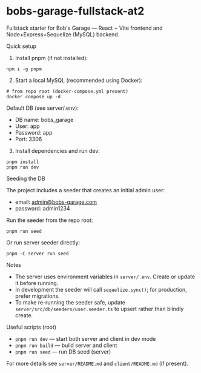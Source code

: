 # bobs-garage-fullstack-at2

Fullstack starter for Bob's Garage — React + Vite frontend and Node+Express+Sequelize (MySQL) backend.

Quick setup

1. Install pnpm (if not installed):

```pwsh
npm i -g pnpm
```

2. Start a local MySQL (recommended using Docker):

```pwsh
# from repo root (docker-compose.yml present)
docker compose up -d
```

Default DB (see server/.env):

- DB name: bobs_garage
- User: app
- Password: app
- Port: 3306

3. Install dependencies and run dev:

```pwsh
pnpm install
pnpm run dev
```

Seeding the DB

The project includes a seeder that creates an initial admin user:

- email: admin@bobs-garage.com
- password: admin1234

Run the seeder from the repo root:

```pwsh
pnpm run seed
```

Or run server seeder directly:

```pwsh
pnpm -C server run seed
```

Notes

- The server uses environment variables in `server/.env`. Create or update it before running.
- In development the seeder will call `sequelize.sync()`; for production, prefer migrations.
- To make re-running the seeder safe, update `server/src/db/seeders/user.seeder.ts` to upsert rather than blindly create.

Useful scripts (root)

- `pnpm run dev` — start both server and client in dev mode
- `pnpm run build` — build server and client
- `pnpm run seed` — run DB seed (server)

For more details see `server/README.md` and `client/README.md` (if present).
